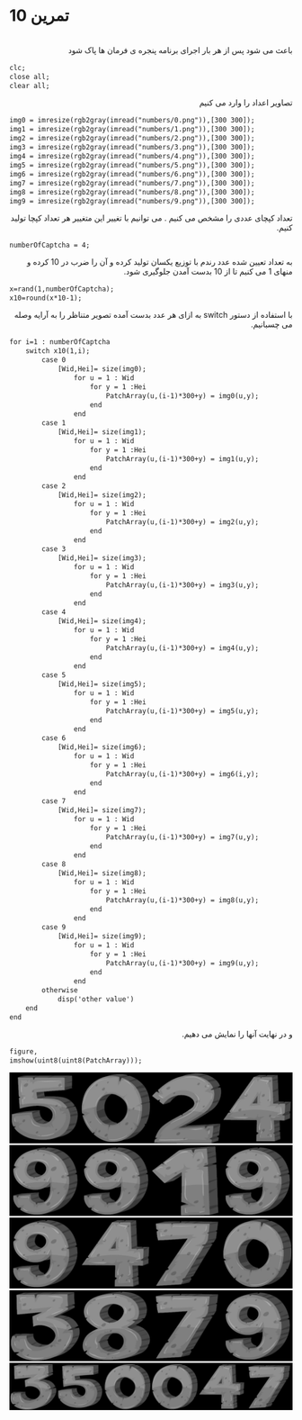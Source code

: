 # تمرین 10

<br />
<div dir="rtl">
    باعث می شود پس از هر بار اجرای برنامه پنجره ی فرمان ها پاک شود   
</div>

```
clc;
close all;
clear all;
```
<div dir="rtl">
    تصاویر اعداد را وارد می کنیم
</div>

```
img0 = imresize(rgb2gray(imread("numbers/0.png")),[300 300]);
img1 = imresize(rgb2gray(imread("numbers/1.png")),[300 300]);
img2 = imresize(rgb2gray(imread("numbers/2.png")),[300 300]);
img3 = imresize(rgb2gray(imread("numbers/3.png")),[300 300]);
img4 = imresize(rgb2gray(imread("numbers/4.png")),[300 300]);
img5 = imresize(rgb2gray(imread("numbers/5.png")),[300 300]);
img6 = imresize(rgb2gray(imread("numbers/6.png")),[300 300]);
img7 = imresize(rgb2gray(imread("numbers/7.png")),[300 300]);
img8 = imresize(rgb2gray(imread("numbers/8.png")),[300 300]);
img9 = imresize(rgb2gray(imread("numbers/9.png")),[300 300]);
```

<div dir="rtl">
    تعداد کپچای عددی را مشخص می کنیم . می توانیم با تغییر این متغییر هر تعداد کپچا تولید کنیم.  
</div>

```
numberOfCaptcha = 4;
```

<div dir="rtl">
 به تعداد تعیین شده عدد رندم با توزیع یکسان تولید کرده و آن را ضرب در 10 کرده و منهای 1 می کنیم تا از 10 بدست آمدن جلوگیری شود.
</div>

```
x=rand(1,numberOfCaptcha);
x10=round(x*10-1);
```

<div dir="rtl">
    با استفاده از دستور switch به ازای هر عدد بدست آمده تصویر متناظر  را به آرایه وصله می چسبانیم.
</div>

```
for i=1 : numberOfCaptcha 
    switch x10(1,i);
        case 0 
            [Wid,Hei]= size(img0);
                for u = 1 : Wid
                    for y = 1 :Hei
                        PatchArray(u,(i-1)*300+y) = img0(u,y);
                    end
                end
        case 1
            [Wid,Hei]= size(img1);
                for u = 1 : Wid
                    for y = 1 :Hei
                        PatchArray(u,(i-1)*300+y) = img1(u,y);
                    end
                end
        case 2
            [Wid,Hei]= size(img2);
                for u = 1 : Wid
                    for y = 1 :Hei
                        PatchArray(u,(i-1)*300+y) = img2(u,y);
                    end
                end
        case 3
            [Wid,Hei]= size(img3);
                for u = 1 : Wid
                    for y = 1 :Hei
                        PatchArray(u,(i-1)*300+y) = img3(u,y);
                    end
                end
        case 4
            [Wid,Hei]= size(img4);
                for u = 1 : Wid
                    for y = 1 :Hei
                        PatchArray(u,(i-1)*300+y) = img4(u,y);
                    end
                end
        case 5
            [Wid,Hei]= size(img5);
                for u = 1 : Wid
                    for y = 1 :Hei
                        PatchArray(u,(i-1)*300+y) = img5(u,y);
                    end
                end
        case 6
            [Wid,Hei]= size(img6);
                for u = 1 : Wid
                    for y = 1 :Hei
                        PatchArray(u,(i-1)*300+y) = img6(i,y);
                    end
                end
        case 7
            [Wid,Hei]= size(img7);
                for u = 1 : Wid
                    for y = 1 :Hei
                        PatchArray(u,(i-1)*300+y) = img7(u,y);
                    end
                end
        case 8
            [Wid,Hei]= size(img8);
                for u = 1 : Wid
                    for y = 1 :Hei
                        PatchArray(u,(i-1)*300+y) = img8(u,y);
                    end
                end
        case 9
            [Wid,Hei]= size(img9);
                for u = 1 : Wid
                    for y = 1 :Hei
                        PatchArray(u,(i-1)*300+y) = img9(u,y);
                    end
                end
        otherwise
            disp('other value')
    end
end
```

<div dir="rtl">
 و در نهایت آنها را نمایش می دهیم.
</div>

```
figure,
imshow(uint8(uint8(PatchArray)));
```
![output](t10-1.png)
![output](t10-2.png)
![output](t10-3.png)
![output](t10-4.png)
![output](t10-5.png)
